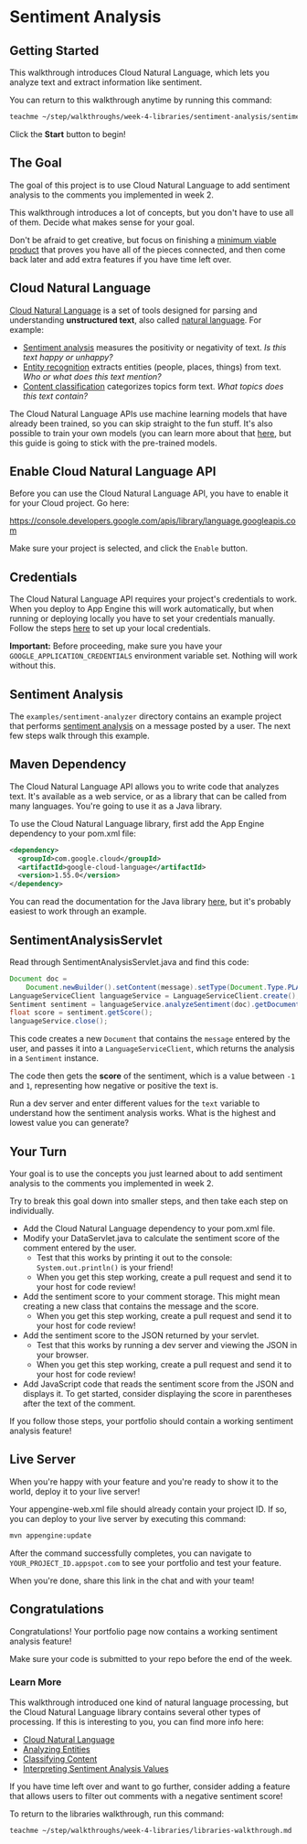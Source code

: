 # Sentiment Analysis

## Getting Started

This walkthrough introduces Cloud Natural Language, which lets you analyze text
and extract information like sentiment.

You can return to this walkthrough anytime by running this command:

```bash
teachme ~/step/walkthroughs/week-4-libraries/sentiment-analysis/sentiment-analysis-walkthrough.md
```

Click the **Start** button to begin!

## The Goal

The goal of this project is to use Cloud Natural Language to add sentiment
analysis to the comments you implemented in week 2.

This walkthrough introduces a lot of concepts, but you don't have to use all of
them. Decide what makes sense for your goal.

Don't be afraid to get creative, but focus on finishing a
[minimum viable product](https://en.wikipedia.org/wiki/Minimum_viable_product)
that proves you have all of the pieces connected, and then come back later and
add extra features if you have time left over.

## Cloud Natural Language

[Cloud Natural Language](https://cloud.google.com/natural-language) is a set of
tools designed for parsing and understanding **unstructured text**, also called
[natural language](https://en.wikipedia.org/wiki/Natural_language). For example:

-   [Sentiment analysis](https://en.wikipedia.org/wiki/Sentiment_analysis)
    measures the positivity or negativity of text. *Is this text happy or
    unhappy?*
-   [Entity recognition](https://en.wikipedia.org/wiki/Named-entity_recognition)
    extracts entities (people, places, things) from text. *Who or what does this
    text mention?*
-   [Content classification](https://en.wikipedia.org/wiki/Document_classification)
    categorizes topics form text. *What topics does this text contain?*

The Cloud Natural Language APIs use machine learning models that have already
been trained, so you can skip straight to the fun stuff. It's also possible to
train your own models (you can learn more about that
[here](https://cloud.google.com/automl/), but this guide is going to stick with
the pre-trained models.

## Enable Cloud Natural Language API

Before you can use the Cloud Natural Language API, you have to enable it for your
Cloud project. Go here:

<https://console.developers.google.com/apis/library/language.googleapis.com>

Make sure your project is selected, and click the `Enable` button.

## Credentials

The Cloud Natural Language API requires your project's credentials to work. When
you deploy to App Engine this will work automatically, but when running or
deploying locally you have to set your credentials manually. Follow the steps
[here](https://cloud.google.com/docs/authentication/getting-started) to set up
your local credentials.

**Important:** Before proceeding, make sure you have your
`GOOGLE_APPLICATION_CREDENTIALS` environment variable set. Nothing will work
without this.

## Sentiment Analysis

The `examples/sentiment-analyzer` directory contains an example project that
performs [sentiment analysis](https://en.wikipedia.org/wiki/Sentiment_analysis)
on a message posted by a user. The next few steps walk through this example.

## Maven Dependency

The Cloud Natural Language API allows you to write code that analyzes text. It's
available as a web service, or as a library that can be called from many
languages. You're going to use it as a Java library.

To use the Cloud Natural Language library, first add the App Engine dependency
to your
<walkthrough-editor-open-file
    filePath="step/portfolio/pom.xml">
  pom.xml
</walkthrough-editor-open-file>
file:

```xml
<dependency>
  <groupId>com.google.cloud</groupId>
  <artifactId>google-cloud-language</artifactId>
  <version>1.55.0</version>
</dependency>
```

You can read the documentation for the Java library
[here](https://googleapis.dev/java/google-cloud-clients/latest/index.html?com/google/cloud/language/v1/package-summary.html),
but it's probably easiest to work through an example.

## SentimentAnalysisServlet

Read through
<walkthrough-editor-open-file
    filePath="step/walkthroughs/week-4-libraries/sentiment-analysis/examples/sentiment-analyzer/src/main/java/com/google/sps/servlets/SentimentAnalysisServlet.java">
  SentimentAnalysisServlet.java
</walkthrough-editor-open-file>
and find this code:

```java
Document doc =
    Document.newBuilder().setContent(message).setType(Document.Type.PLAIN_TEXT).build();
LanguageServiceClient languageService = LanguageServiceClient.create();
Sentiment sentiment = languageService.analyzeSentiment(doc).getDocumentSentiment();
float score = sentiment.getScore();
languageService.close();
```

This code creates a new `Document` that contains the `message` entered by the
user, and passes it into a `LanguageServiceClient`, which returns the analysis
in a `Sentiment` instance.

The code then gets the **score** of the sentiment, which is a value between `-1`
and `1`, representing how negative or positive the text is.

Run a dev server and enter different values for the `text` variable to understand
how the sentiment analysis works. What is the highest and lowest value you can
generate?

## Your Turn

Your goal is to use the concepts you just learned about to add sentiment
analysis to the comments you implemented in week 2.

Try to break this goal down into smaller steps, and then take each step on
individually.

-   Add the Cloud Natural Language dependency to your
    <walkthrough-editor-open-file
        filePath="step/portfolio/pom.xml">
      pom.xml
    </walkthrough-editor-open-file>
    file.
-   Modify your
    <walkthrough-editor-open-file
        filePath="step/portfolio/src/main/java/com/google/sps/servlets/DataServlet.java">
      DataServlet.java
    </walkthrough-editor-open-file>
    to calculate the sentiment score of the comment entered by the user.
    -   Test that this works by printing it out to the console:
        `System.out.println()` is your friend!
    -   When you get this step working, create a pull request and send it to
        your host for code review!
-   Add the sentiment score to your comment storage. This might mean creating a
    new class that contains the message and the score.
    -   When you get this step working, create a pull request and send it to
        your host for code review!
-   Add the sentiment score to the JSON returned by your servlet.
    -   Test that this works by running a dev server and viewing the JSON in your
        browser.
    -   When you get this step working, create a pull request and send it to
        your host for code review!
-   Add JavaScript code that reads the sentiment score from the JSON and
    displays it. To get started, consider displaying the score in parentheses
    after the text of the comment.

If you follow those steps, your portfolio should contain a working sentiment
analysis feature!

## Live Server

When you're happy with your feature and you're ready to show it to the world,
deploy it to your live server!

Your
<walkthrough-editor-open-file
    filePath="step/portfolio/src/main/webapp/WEB-INF/appengine-web.xml">
  appengine-web.xml
</walkthrough-editor-open-file>
file should already contain your project ID. If so, you can deploy to your live
server by executing this command:

```bash
mvn appengine:update
```

After the command successfully completes, you can navigate to
`YOUR_PROJECT_ID.appspot.com` to see your portfolio and test your feature.

When you're done, share this link in the chat and with your team!

## Congratulations

<walkthrough-conclusion-trophy></walkthrough-conclusion-trophy>

Congratulations! Your portfolio page now contains a working sentiment analysis
feature!

Make sure your code is submitted to your repo before the end of the week.

### Learn More

This walkthrough introduced one kind of natural language processing, but the
Cloud Natural Language library contains several other types of processing. If
this is interesting to you, you can find more info here:

-   [Cloud Natural Language](https://cloud.google.com/natural-language)
-   [Analyzing Entities](https://cloud.google.com/natural-language/docs/analyzing-entities)
-   [Classifying Content](https://cloud.google.com/natural-language/docs/classifying-text)
-   [Interpreting Sentiment Analysis Values](https://cloud.google.com/natural-language/docs/basics#interpreting_sentiment_analysis_values)

If you have time left over and want to go further, consider adding a feature
that allows users to filter out comments with a negative sentiment score!

To return to the libraries walkthrough, run this command:

```bash
teachme ~/step/walkthroughs/week-4-libraries/libraries-walkthrough.md
```
